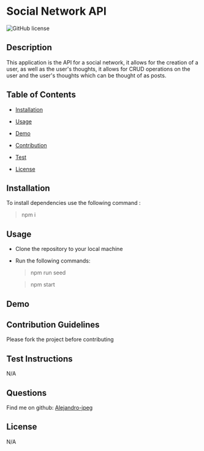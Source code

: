 # Social Network API

![GitHub license](https://img.shields.io/badge/license-MIT-pink.svg)

## Description

This application is the API for a social network, it allows for the creation of a user, as well as the user's thoughts, it allows for CRUD operations on the user and the user's thoughts which can be thought of as posts. 

## Table of Contents

- [Installation](#installation)

- [Usage](#usage)

- [Demo](#demo)

- [Contribution](#contribution-guidelines)

- [Test](#test-instructions)

- [License](#license)

## Installation

To install dependencies use the following command : 
>npm i

## Usage

* Clone the repository to your local machine
* Run the following commands:
    >npm run seed

    >npm start

## Demo



## Contribution Guidelines

Please fork the project before contributing

## Test Instructions

N/A

## Questions

Find me on github: [Alejandro-jpeg](https://github.com/Alejandro-jpeg)

## License

N/A